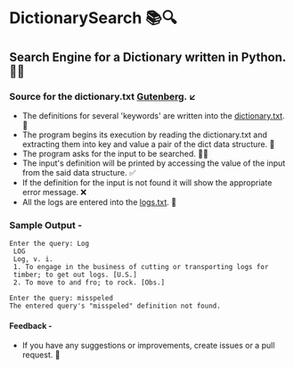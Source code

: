 # DictionarySearch 📚🔍
## Search Engine for a Dictionary written in Python. 🔎🐍

### Source for the dictionary.txt [Gutenberg](https://www.gutenberg.org/ebooks/29765). ↙

- The definitions for several 'keywords' are written into the [dictionary.txt](https://github.com/SandeepUrankar/DictionarySearch/blob/main/dictionary/dictionary.txt). 🧐
- The program begins its execution by reading the dictionary.txt and extracting them into key and value a pair of the dict data structure. 🔄
- The program asks for the input to be searched. 👼🏼
- The input's definition will be printed by accessing the value of the input from the said data structure. ✅
- If the definition for the input is not found it will show the appropriate error message. ❌
- All the logs are entered into the [logs.txt](https://github.com/SandeepUrankar/DictionarySearch/blob/main/logs.txt). 🔏

### Sample Output -
```
Enter the query: Log
 LOG
 Log, v. i.
 1. To engage in the business of cutting or transporting logs for
 timber; to get out logs. [U.S.]
 2. To move to and fro; to rock. [Obs.]
```
```
Enter the query: misspeled
The entered query's "misspeled" definition not found.
```
#### Feedback -
- If you have any suggestions or improvements, create issues or a pull request. 🎉